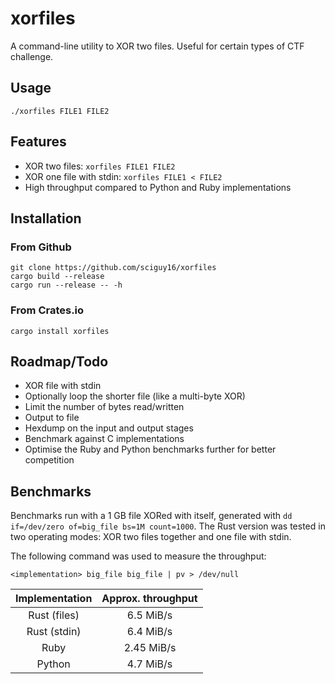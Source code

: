 # xorfiles
A command-line utility to XOR two files. Useful for certain types of
CTF challenge.

## Usage
`./xorfiles FILE1 FILE2`

## Features
* XOR two files: `xorfiles FILE1 FILE2`
* XOR one file with stdin: `xorfiles FILE1 < FILE2`
* High throughput compared to Python and Ruby implementations

## Installation

### From Github
```
git clone https://github.com/sciguy16/xorfiles
cargo build --release
cargo run --release -- -h
```

### From Crates.io
```
cargo install xorfiles
```

## Roadmap/Todo
* XOR file with stdin
* Optionally loop the shorter file (like a multi-byte XOR)
* Limit the number of bytes read/written
* Output to file
* Hexdump on the input and output stages
* Benchmark against C implementations
* Optimise the Ruby and Python benchmarks further for better competition

## Benchmarks
Benchmarks run with a 1 GB file XORed with itself, generated with
`dd if=/dev/zero of=big_file bs=1M count=1000`. The Rust version was
tested in two operating modes: XOR two files together and one file with
 stdin.

The following command was used to measure the throughput:
```
<implementation> big_file big_file | pv > /dev/null
```

| Implementation | Approx. throughput |
|:--------------:|:------------------:|
| Rust (files)   | 6.5 MiB/s          |
| Rust (stdin)   | 6.4 MiB/s          |
| Ruby           | 2.45 MiB/s         |
| Python         | 4.7 MiB/s          |
